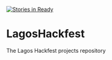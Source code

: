 [![Stories in Ready](https://badge.waffle.io/sci-gaia/LagosHackfest.png?label=ready&title=Ready)](https://waffle.io/sci-gaia/LagosHackfest)
# LagosHackfest
The Lagos Hackfest projects repository
